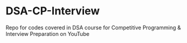 # DSA-CP-Interview
Repo for codes covered in DSA course for Competitive Programming &amp; Interview Preparation on YouTube
